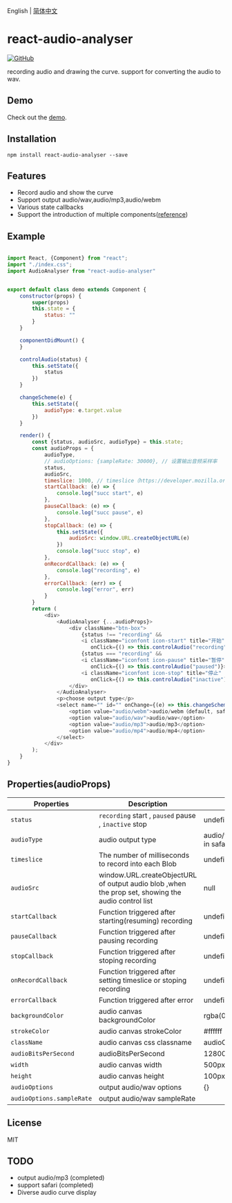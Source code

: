 English | [简体中文](./README_zh-CN.md)
# react-audio-analyser


[![GitHub](https://img.shields.io/github/license/mashape/apistatus.svg)](https://github.com/jiwenjiang/react-audio-analyser)


recording audio and drawing the curve. support for converting the audio to wav.

## Demo

Check out the [demo](https://jiwenjiang.github.io/).

## Installation

`npm install react-audio-analyser --save`

## Features

- Record audio and show the curve
- Support output audio/wav,audio/mp3,audio/webm
- Various state callbacks
- Support the introduction of multiple components([reference](https://github.com/jiwenjiang/react-audio-analyser/blob/master/src/demo/mixAudio.js))

## Example



```js

import React, {Component} from "react";
import "./index.css";
import AudioAnalyser from "react-audio-analyser"


export default class demo extends Component {
    constructor(props) {
        super(props)
        this.state = {
            status: ""
        }
    }

    componentDidMount() {
    }

    controlAudio(status) {
        this.setState({
            status
        })
    }

    changeScheme(e) {
        this.setState({
            audioType: e.target.value
        })
    }

    render() {
        const {status, audioSrc, audioType} = this.state;
        const audioProps = {
            audioType,
            // audioOptions: {sampleRate: 30000}, // 设置输出音频采样率
            status,
            audioSrc,
            timeslice: 1000, // timeslice（https://developer.mozilla.org/en-US/docs/Web/API/MediaRecorder/start#Parameters）
            startCallback: (e) => {
                console.log("succ start", e)
            },
            pauseCallback: (e) => {
                console.log("succ pause", e)
            },
            stopCallback: (e) => {
                this.setState({
                    audioSrc: window.URL.createObjectURL(e)
                })
                console.log("succ stop", e)
            },
            onRecordCallback: (e) => {
                console.log("recording", e)
            },
            errorCallback: (err) => {
                console.log("error", err)
            }
        }
        return (
            <div>
                <AudioAnalyser {...audioProps}>
                    <div className="btn-box">
                        {status !== "recording" &&
                        <i className="iconfont icon-start" title="开始"
                           onClick={() => this.controlAudio("recording")}></i>}
                        {status === "recording" &&
                        <i className="iconfont icon-pause" title="暂停"
                           onClick={() => this.controlAudio("paused")}></i>}
                        <i className="iconfont icon-stop" title="停止"
                           onClick={() => this.controlAudio("inactive")}></i>
                    </div>
                </AudioAnalyser>
                <p>choose output type</p>
                <select name="" id="" onChange={(e) => this.changeScheme(e)} value={audioType}>
                    <option value="audio/webm">audio/webm（default, safari does not support ）</option>
                    <option value="audio/wav">audio/wav</option>
                    <option value="audio/mp3">audio/mp3</option>
                    <option value="audio/mp4">audio/mp4</option>
                </select>
            </div>
        );
    }
}

```
## Properties(audioProps)

Properties   | Description                                          | Default               |IsRequired
-------------|------------------------------------------------------|-------------------------|------------
`status`     | `recording` start , `paused` pause , `inactive` stop | undefined               | yes
`audioType`       | audio output type      | audio/webm(audio/mp4 in safari) | no
`timeslice`       | The number of milliseconds to record into each Blob      | undefined | no
`audioSrc`     | window.URL.createObjectURL of output audio blob ,when the prop set, showing the audio control list    | null    | no                  |
`startCallback`     | Function triggered after starting(resuming) recording     |   undefined                 | no
`pauseCallback`     | Function triggered after pausing recording       |   undefined                 | no
`stopCallback`     | Function triggered after stoping recording       |   undefined                 | no
`onRecordCallback`     | Function triggered after setting timeslice or stoping recording       |   undefined                 | no
`errorCallback`     | Function triggered after error       |   undefined                 | no
`backgroundColor`   | audio canvas backgroundColor       |   rgba(0, 0, 0, 1)                 | no
`strokeColor`   | audio canvas strokeColor       |  #ffffff                | no
`className`   | audio canvas css classname       |  audioContainer                | no
`audioBitsPerSecond`   | audioBitsPerSecond       |  128000                | no
`width`   | audio canvas width       |  500px                | no
`height`   | audio canvas height       |  100px                | no
`audioOptions`   | output audio/wav options       |  {}              | no
`audioOptions.sampleRate`   | output audio/wav sampleRate       |              | no


## License

MIT

## TODO
- output audio/mp3 (completed)
- support safari (completed)
- Diverse audio curve display
